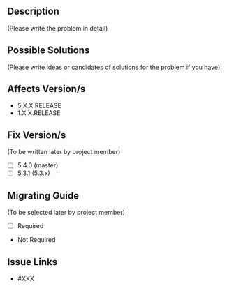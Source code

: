 ## Description
(Please write the problem in detail)

## Possible Solutions
(Please write ideas or candidates of solutions for the problem if you have)

## Affects Version/s
- 5.X.X.RELEASE
- 1.X.X.RELEASE

## Fix Version/s
(To be written later by project member)
- [ ] 5.4.0 (master)
- [ ] 5.3.1 (5.3.x)

## Migrating Guide
(To be selected later by project member)
- [ ] Required
- Not Required

## Issue Links
- #XXX